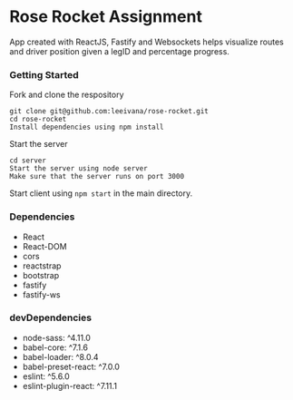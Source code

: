 Rose Rocket Assignment
=====================
App created with ReactJS, Fastify and Websockets helps visualize routes and driver position given a legID and percentage progress. 

### Getting Started 
Fork and clone the respository

```
git clone git@github.com:leeivana/rose-rocket.git
cd rose-rocket
Install dependencies using npm install
```

Start the server
```
cd server
Start the server using node server
Make sure that the server runs on port 3000
```
Start client using `npm start` in the main directory.

### Dependencies 
* React
* React-DOM
* cors
* reactstrap
* bootstrap
* fastify
* fastify-ws 

### devDependencies 
* node-sass: ^4.11.0
* babel-core: ^7.1.6
* babel-loader: ^8.0.4
* babel-preset-react: ^7.0.0
* eslint: ^5.6.0
* eslint-plugin-react: ^7.11.1

